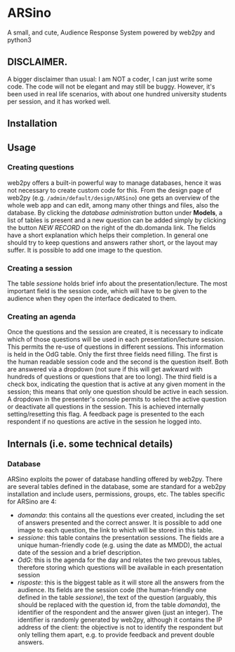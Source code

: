 # ARSino
A small, and cute, Audience Response System powered by web2py and python3

## DISCLAIMER. 
A bigger disclaimer than usual: I am NOT a coder, I can just write some code. The code will not be elegant and may still be buggy. However, it's been used in real life scenarios, with about one hundred university students per session, and it has worked well.

## Installation

## Usage
### Creating questions
web2py offers a built-in powerful way to manage databases, hence it was not necessary to create custom code for this. From the design page of web2py (e.g. `/admin/default/design/ARSino`) one gets an overview of the whole web app and can edit, among many other things and files, also the database. By clicking the *database administration* button under **Models**, a list of tables is present and a new question can be added simply by clicking the button *NEW RECORD* on the right of the db.domanda link. The fields have a short explanation which helps their completion. In general one should try to keep questions and answers rather short, or the layout may suffer. It is possible to add one image to the question.

### Creating a session
The table *sessione* holds brief info about the presentation/lecture. The most important field is the session code, which will have to be given to the audience when they open the interface dedicated to them.

### Creating an agenda
Once the questions and the session are created, it is necessary to indicate which of those questions will be used in each presentation/lecture session. This permits the re-use of questions in different sessions. This information is held in the OdG table. Only the first three fields need filling. The first is the human readable session code and the second is the question itself. Both are answered via a dropdown (not sure if this will get awkward with hundreds of questions or questions that are too long). The third field is a check box, indicating the question that is active at any given moment in the session; this means that only one question should be active in each session. A dropdown in the presenter's console permits to select the active question or deactivate all questions in the session. This is achieved internally setting/resetting this flag. A feedback page is presented to the each respondent if no questions are active in the session he logged into. 

## Internals (i.e. some technical details)
### Database

ARSino exploits the power of database handling offered by web2py. There are several tables defined in the database, some are standard for a web2py installation and include users, permissions, groups, etc. The tables specific for ARSino are 4:
- *domanda*: this contains all the questions ever created, including the set of answers presented and the correct answer. It is possible to add one image to each question, the link to which will be stored in this table.
- *sessione*: this table contains the presentation sessions. The fields are a unique human-friendly code (e.g. using the date as MMDD), the actual date of the session and a brief description.
- *OdG*: this is the agenda for the day and relates the two prevous tables, therefore storing which questions will be available in each presentation session
- *risposte*: this is the biggest table as it will store all the answers from the audience. Its fields are the session code (the human-friendly one defined in the table *sessione*), the text of the question (arguably, this should be replaced with the question id, from the table *domanda*), the identifier of the respondent and the answer given (just an integer). The identifier is randomly generated by web2py, although it contains the IP address of the client: the objective is not to identify the respondent but only telling them apart, e.g. to provide feedback and prevent double answers.

